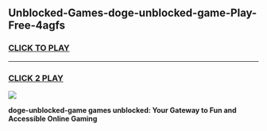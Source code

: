 
## Unblocked-Games-doge-unblocked-game-Play-Free-4agfs
<h3>
<a href="https://premium76.site?title=doge-unblocked-game&ref=22A">CLICK TO PLAY</a></h3>
<hr>

<h3>
<a href="https://premium76.site?title=doge-unblocked-game&ref=22A">CLICK 2 PLAY</a>
  
</h3>

<a href="https://premium76.site?title=doge-unblocked-game&ref=22A"><img src="https://clearcache.store/games.png"></a>


**doge-unblocked-game games unblocked: Your Gateway to Fun and Accessible Online Gaming**
